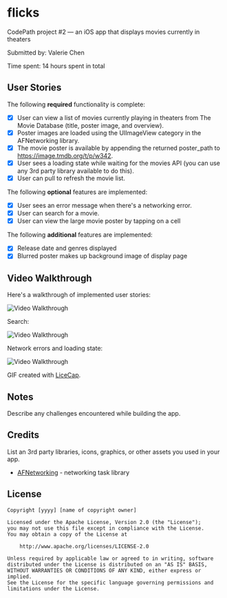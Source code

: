 # flicks
CodePath project #2 — an iOS app that displays movies currently in theaters

Submitted by: Valerie Chen

Time spent: 14 hours spent in total

## User Stories

The following **required** functionality is complete:

* [X] User can view a list of movies currently playing in theaters from The Movie Database (title, poster image, and overview).
* [X] Poster images are loaded using the UIImageView category in the AFNetworking library.
* [X] The movie poster is available by appending the returned poster_path to https://image.tmdb.org/t/p/w342.
* [X] User sees a loading state while waiting for the movies API (you can use any 3rd party library available to do this).
* [X] User can pull to refresh the movie list.

The following **optional** features are implemented:
* [X] User sees an error message when there's a networking error.
* [X] User can search for a movie.
* [X] User can view the large movie poster by tapping on a cell

The following **additional** features are implemented:

* [X] Release date and genres displayed
* [X] Blurred poster makes up background image of display page

## Video Walkthrough

Here's a walkthrough of implemented user stories:

<img src='http://imgur.com/y29cyex.gif' title='Video Walkthrough' width='' alt='Video Walkthrough' />

Search:

<img src='http://imgur.com/Gg3MBtj.gif' title='Video Walkthrough' width='' alt='Video Walkthrough' />

Network errors and loading state:

<img src='http://imgur.com/R8viip8.gif' title='Video Walkthrough' width='' alt='Video Walkthrough' />

GIF created with [LiceCap](http://www.cockos.com/licecap/).

## Notes

Describe any challenges encountered while building the app.

## Credits

List an 3rd party libraries, icons, graphics, or other assets you used in your app.

- [AFNetworking](https://github.com/AFNetworking/AFNetworking) - networking task library

## License

    Copyright [yyyy] [name of copyright owner]

    Licensed under the Apache License, Version 2.0 (the "License");
    you may not use this file except in compliance with the License.
    You may obtain a copy of the License at

        http://www.apache.org/licenses/LICENSE-2.0

    Unless required by applicable law or agreed to in writing, software
    distributed under the License is distributed on an "AS IS" BASIS,
    WITHOUT WARRANTIES OR CONDITIONS OF ANY KIND, either express or implied.
    See the License for the specific language governing permissions and
    limitations under the License.
